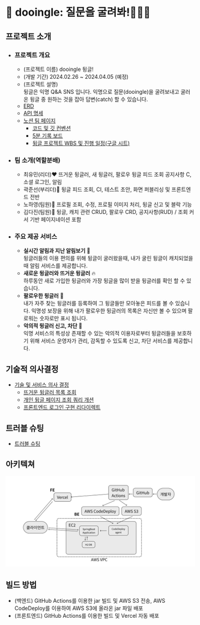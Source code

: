 # 💌 dooingle: 질문을 굴려봐!🙂🙃🙂

## 프로젝트 소개
- ### 프로젝트 개요
  - (프로젝트 이름) dooingle 뒹글!
  - (개발 기간) 2024.02.26 ~ 2024.04.05 (예정)
  - (프로젝트 설명)  
    뒹글은 익명 Q&A SNS 입니다. 익명으로 질문(dooingle)을 굴려보내고 굴러온 뒹글 중 원하는 것을 잡아 답변(catch) 할 수 있습니다.
  - [ERD](https://www.notion.so/rugii913/ERD-ddebf6e68ba24f948d02073e1616dedf)
  - [API 명세](https://www.notion.so/rugii913/API-2cad8d39288f4b73b0b684f8323acfd7)
  - [노션 팀 페이지](https://www.notion.so/rugii913/da051119c2634c068e66964e1a47dade)
    - [코드 및 깃 컨벤션](https://www.notion.so/rugii913/550df0ee1fef4ddd914e5796c0128f1c)
    - [5분 기록 보드](https://www.notion.so/rugii913/5-10c8d36e05394b95bb67407ca656fc32)
    - [뒹글 프로젝트 WBS 및 진행 일정(구글 시트)](https://docs.google.com/spreadsheets/d/1jgkpkn0jP7iAF277EAHumw7O-3PPpjvyzj0hoMFfzFo/edit?usp=sharing)


- ### 팀 소개(역할분배)
  - 최유민(리더)❤️ 뜨거운 뒹글러, 새 뒹글러, 팔로우 뒹글 피드 조회 공지사항 C, 소셜 로그인, 알림
  - 곽준선(부리더)💚 뒹글 피드 조회, CI, 테스트 초안, 화면 퍼블리싱 및 프론트엔드 전반
  - 노하영(팀원)💙 프로필 조회, 수정, 프로필 이미지 처리, 뒹글 신고 및 블락 기능
  - 김다진(팀원)💜 뒹글, 캐치 관련 CRUD, 팔로우 CRD, 공지사항(RUD) / 조회 커서 기반 페이지네이션 포함

- ### 주요 제공 서비스
  - **실시간 알림과 지난 알림보기** 🔔  
    뒹글러들의 이용 편의를 위해 뒹글이 굴러왔을때, 내가 굴린 뒹글이 캐치되었을 때 알림 서비스를 제공합니다.
  - **새로운 뒹글러와 뜨거운 뒹글러** 🔥  
    하루동안 새로 가입한 뒹글러와 가장 뒹글을 많이 받을 뒹글러를 확인 할 수 있습니다.
  - **팔로우한 뒹글러** 🏃  
    내가 자주 찾는 뒹글러를 등록하여 그 뒹글들만 모아놓은 피드를 볼 수 있습니다. 익명성 보장을 위해 내가 팔로우한 뒹글러의 목록은 자신만 볼 수 있으며 팔로워는 숫자로만 표시 됩니다.
  - **악의적 뒹글러 신고, 차단** 🚨  
    익명 서비스의 특성상 존재할 수 있는 악의적 이용자로부터 뒹글러들을 보호하기 위해 서비스 운영자가 관리, 감독할 수 있도록 신고, 차단 서비스를 제공합니다.

## 기술적 의사결정
- [기술 및 서비스 의사 결정](https://www.notion.so/rugii913/47139fe7a2d948ff830caa625cf742f6)
  - [뜨거운 뒹글러 목록 조회](https://www.notion.so/rugii913/2024-02-28-38ec48a64e5c4d0494f14cde992d20ba)
  - [개인 뒹글 페이지 조회 쿼리 개션](https://www.notion.so/rugii913/2024-03-08-1edf38fa8e5947b78729bd492f3bca78)
  - [프론트엔드 로그인 구현 리다이렉트](https://www.notion.so/rugii913/2024-03-11-4762e20bbde64b6895fb4323abf08b60)

## 트러블 슈팅
- [트러블 슈팅](https://www.notion.so/rugii913/42340aebdb3d4d0ea2b606e5bbbc6739)

## 아키텍쳐
<img src="./readme-images/architecture-2024-03-18.png" width="full" alt="2024년 3월 18일 기준 서버 아키텍처">

## 빌드 방법
- (백엔드) GitHub Actions를 이용한 jar 빌드 및 AWS S3 전송, AWS CodeDeploy를 이용하여 AWS S3에 올라온 jar 파일 배포 
- (프론트엔드) GitHub Actions를 이용한 빌드 및 Vercel 자동 배포
